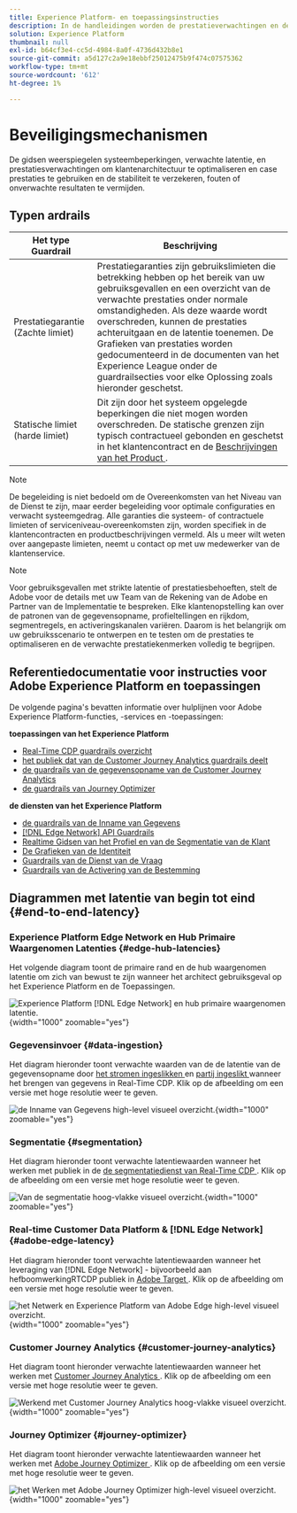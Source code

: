 ```yaml
---
title: Experience Platform- en toepassingsinstructies
description: In de handleidingen worden de prestatieverwachtingen en de gevolgen voor de componenten en services in Adobe Experience Platform en Applications gedefinieerd
solution: Experience Platform
thumbnail: null
exl-id: b64cf3e4-cc5d-4984-8a0f-4736d432b8e1
source-git-commit: a5d127c2a9e18ebbf25012475b9f474c07575362
workflow-type: tm+mt
source-wordcount: '612'
ht-degree: 1%

---
```



# Beveiligingsmechanismen

De gidsen weerspiegelen systeembeperkingen, verwachte latentie, en prestatiesverwachtingen om klantenarchitectuur te optimaliseren en case prestaties te gebruiken en de stabiliteit te verzekeren, fouten of onverwachte resultaten te vermijden.

## Typen ardrails

| Het type Guardrail | Beschrijving |
|---|---|
| Prestatiegarantie (Zachte limiet) | Prestatiegaranties zijn gebruikslimieten die betrekking hebben op het bereik van uw gebruiksgevallen en een overzicht van de verwachte prestaties onder normale omstandigheden. Als deze waarde wordt overschreden, kunnen de prestaties achteruitgaan en de latentie toenemen. De Grafieken van prestaties worden gedocumenteerd in de documenten van het Experience League onder de guardrailsecties voor elke Oplossing zoals hieronder geschetst. |
| Statische limiet (harde limiet) | Dit zijn door het systeem opgelegde beperkingen die niet mogen worden overschreden. De statische grenzen zijn typisch contractueel gebonden en geschetst in het klantencontract en de [ Beschrijvingen van het Product ](https://helpx.adobe.com/nl/legal/product-descriptions.html). |

>[!NOTE]
>
> De begeleiding is niet bedoeld om de Overeenkomsten van het Niveau van de Dienst te zijn, maar eerder begeleiding voor optimale configuraties en verwacht systeemgedrag. Alle garanties die systeem- of contractuele limieten of serviceniveau-overeenkomsten zijn, worden specifiek in de klantencontracten en productbeschrijvingen vermeld. Als u meer wilt weten over aangepaste limieten, neemt u contact op met uw medewerker van de klantenservice.

>[!NOTE]
>
> Voor gebruiksgevallen met strikte latentie of prestatiesbehoeften, stelt de Adobe voor de details met uw Team van de Rekening van de Adobe en Partner van de Implementatie te bespreken. Elke klantenopstelling kan over de patronen van de gegevensopname, profieltellingen en rijkdom, segmentregels, en activeringskanalen variëren. Daarom is het belangrijk om uw gebruiksscenario te ontwerpen en te testen om de prestaties te optimaliseren en de verwachte prestatiekenmerken volledig te begrijpen.

## Referentiedocumentatie voor instructies voor Adobe Experience Platform en toepassingen

De volgende pagina&#39;s bevatten informatie over hulplijnen voor Adobe Experience Platform-functies, -services en -toepassingen:

**toepassingen van het Experience Platform**

* [ Real-Time CDP guardrails overzicht ](https://experienceleague.adobe.com/docs/experience-platform/rtcdp/guardrails/overview.html?lang=nl-NL)
* [ het publiek dat van de Customer Journey Analytics guardrails deelt ](https://experienceleague.adobe.com/docs/analytics-platform/using/cja-components/audiences/publish.html?lang=nl-NL#latency)
* [ de guardrails van de gegevensopname van de Customer Journey Analytics ](https://experienceleague.adobe.com/docs/experience-platform/sources/connectors/adobe-applications/analytics.html?lang=nl-NL#what-is-the-expected-latency-for-analytics-data-on-platform%3F)
* [ de guardrails van Journey Optimizer ](https://experienceleague.adobe.com/docs/journey-optimizer/using/get-started/guardrails.html?lang=nl-NL)

**de diensten van het Experience Platform**

* [ de guardrails van de Inname van Gegevens ](https://experienceleague.adobe.com/docs/experience-platform/ingestion/guardrails.html?lang=nl-NL)
* [[!DNL Edge Network]  API Guardrails ](https://experienceleague.adobe.com/docs/experience-platform/edge-network-server-api/guardrails.html?lang=nl-NL)
* [ Realtime Gidsen van het Profiel en van de Segmentatie van de Klant ](https://experienceleague.adobe.com/docs/experience-platform/profile/guardrails.html?lang=nl-NL)
* [ De Grafieken van de Identiteit ](https://experienceleague.adobe.com/docs/experience-platform/identity/guardrails.html?lang=nl-NL)
* [ Guardrails van de Dienst van de Vraag ](https://experienceleague.adobe.com/docs/experience-platform/query/guardrails.html?lang=nl-NL)
* [ Guardrails van de Activering van de Bestemming ](https://experienceleague.adobe.com/docs/experience-platform/destinations/guardrails.html?lang=nl-NL)

## Diagrammen met latentie van begin tot eind {#end-to-end-latency}

### Experience Platform Edge Network en Hub Primaire Waargenomen Latenties {#edge-hub-latencies}

Het volgende diagram toont de primaire rand en de hub waargenomen latentie om zich van bewust te zijn wanneer het architect gebruiksgeval op het Experience Platform en de Toepassingen.

![ Experience Platform [!DNL Edge Network] en hub primaire waargenomen latentie.](/help/blueprints/experience-platform/deployment/assets/aep_edge_hub_latency_v1.svg " Edge Network van het Experience Platform en hub primaire waargenomen latentie "){width="1000" zoomable="yes"}

### Gegevensinvoer {#data-ingestion}

Het diagram hieronder toont verwachte waarden van de de latentie van de gegevensopname door [ het stromen ingeslikken ](https://experienceleague.adobe.com/docs/experience-platform/ingestion/streaming/overview.html?lang=nl-NL) en [ partij ingeslikt ](https://experienceleague.adobe.com/docs/experience-platform/ingestion/batch/getting-started.html?lang=nl-NL) wanneer het brengen van gegevens in Real-Time CDP. Klik op de afbeelding om een versie met hoge resolutie weer te geven.

![ de Inname van Gegevens high-level visueel overzicht.](/help/blueprints/experience-platform/deployment/assets/aep_data_flow_guardrails.svg " het Inslikken van Gegevens high-level visuele overzicht en latentiewaarden "){width="1000" zoomable="yes"}

### Segmentatie {#segmentation}

Het diagram hieronder toont verwachte latentiewaarden wanneer het werken met publiek in de [ de segmentatiedienst van Real-Time CDP ](https://experienceleague.adobe.com/docs/experience-platform/segmentation/home.html?lang=nl-NL). Klik op de afbeelding om een versie met hoge resolutie weer te geven.

![ Van de segmentatie hoog-vlakke visueel overzicht.](/help/blueprints/experience-platform/deployment/assets/segmentation_guardrails.svg " de visuele overzicht en latentiewaarden van de Segmentatie op hoog niveau "){width="1000" zoomable="yes"}

### Real-time Customer Data Platform &amp; [!DNL Edge Network] {#adobe-edge-latency}

Het diagram hieronder toont verwachte latentiewaarden wanneer het leveraging van [!DNL Edge Network] - bijvoorbeeld aan hefboomwerkingRTCDP publiek in [ Adobe Target ](https://experienceleague.adobe.com/docs/experience-platform/destinations/catalog/personalization/adobe-target-connection.html?lang=nl-NL). Klik op de afbeelding om een versie met hoge resolutie weer te geven.

![ het Netwerk en Experience Platform van Adobe Edge high-level visueel overzicht.](/help/blueprints/experience-platform/deployment/assets/RTCDP_Edge_guardrails.svg " Exporterend publiek naar Adobe Target high-level visueel overzicht en latentie "){width="1000" zoomable="yes"}

### Customer Journey Analytics {#customer-journey-analytics}

Het diagram toont hieronder verwachte latentiewaarden wanneer het werken met [ Customer Journey Analytics ](https://experienceleague.adobe.com/docs/analytics-platform/using/cja-overview/cja-overview.html?lang=nl-NL). Klik op de afbeelding om een versie met hoge resolutie weer te geven.

![ Werkend met Customer Journey Analytics hoog-vlakke visueel overzicht.](/help/blueprints/experience-platform/deployment/assets/CJA_guardrails.svg " Werkend met Customer Journey Analytics hoog-vlakke visuele overzicht en latentiewaarden "){width="1000" zoomable="yes"}

### Journey Optimizer {#journey-optimizer}

Het diagram toont hieronder verwachte latentiewaarden wanneer het werken met [ Adobe Journey Optimizer ](https://experienceleague.adobe.com/docs/journey-optimizer/using/get-started/get-started.html?lang=nl-NL). Klik op de afbeelding om een versie met hoge resolutie weer te geven.

![ het Werken met Adobe Journey Optimizer high-level visueel overzicht.](/help/blueprints/experience-platform/deployment/assets/AJO_guardrails.svg " Werkend met Adobe Journey Optimizer hoog-vlakke visuele overzicht en latentiewaarden "){width="1000" zoomable="yes"}